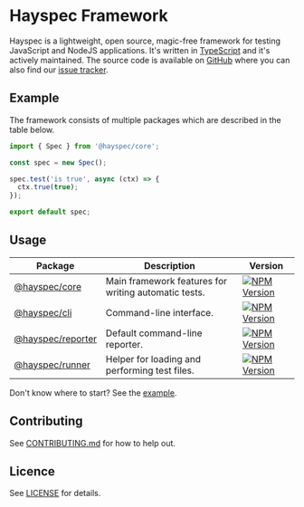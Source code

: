 # Hayspec Framework

Hayspec is a lightweight, open source, magic-free framework for testing JavaScript and NodeJS applications. It's written in [TypeScript](https://www.typescriptlang.org/) and it's actively maintained. The source code is available on [GitHub](https://github.com/hayspec/monorepo) where you can also find our [issue tracker](https://github.com/hayspec/monorepo/issues).

## Example

The framework consists of multiple packages which are described in the table below. 

```ts
import { Spec } from '@hayspec/core';

const spec = new Spec();

spec.test('is true', async (ctx) => {
  ctx.true(true);
});

export default spec;
```

## Usage

| Package | Description | Version
|-|-|-
| [@hayspec/core](https://github.com/hayspec/monorepo/tree/master/packages/hayspec-core) | Main framework features for writing automatic tests. | [![NPM Version](https://badge.fury.io/js/@hayspec%2Fcore.svg)](https://badge.fury.io/js/hayspec%2Fcore)
| [@hayspec/cli](https://github.com/hayspec/monorepo/tree/master/packages/hayspec-cli) | Command-line interface. | [![NPM Version](https://badge.fury.io/js/@hayspec%2Fcli.svg)](https://badge.fury.io/js/hayspec%2Fcli)
| [@hayspec/reporter](https://github.com/hayspec/monorepo/tree/master/packages/hayspec-reporter) | Default command-line reporter. | [![NPM Version](https://badge.fury.io/js/@hayspec%2Freporter.svg)](https://badge.fury.io/js/hayspec%2Freporter)
| [@hayspec/runner](https://github.com/hayspec/monorepo/tree/master/packages/hayspec-runner) | Helper for loading and performing test files. | [![NPM Version](https://badge.fury.io/js/@hayspec%2Frunner.svg)](https://badge.fury.io/js/hayspec%2Frunner)

Don't know where to start? See the [example](https://github.com/hayspec/monorepo/tree/master/packages/hayspec-example).

## Contributing

See [CONTRIBUTING.md](https://github.com/hayspec/monorepo/blob/master/CONTRIBUTING.md) for how to help out.

## Licence

See [LICENSE](https://github.com/hayspec/monorepo/blob/master/LICENCE) for details.
